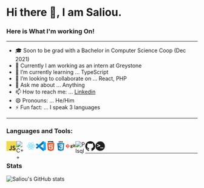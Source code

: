 # Hi there 👋, I am Saliou. 

### Here is What I'm working On!

---

- 🎓 Soon to be grad with a Bachelor in Computer Science Coop (Dec 2021)
- 🔭 Currently I am working as an intern at Greystone
- 🌱 I’m currently learning ... TypeScript
- 👯 I’m looking to collaborate on ... React, PHP
- 💬 Ask me about ... Anything
- 📫 How to reach me: ... [Linkedin](https://www.linkedin.com/in/saliou-diop-527741112/)
- 😄 Pronouns: ... He/Him
- ⚡ Fun fact: ... I speak 3 languages


---
### Languages and Tools:

<img align="left" alt="JavaScript" width="26px" src="https://raw.githubusercontent.com/github/explore/80688e429a7d4ef2fca1e82350fe8e3517d3494d/topics/javascript/javascript.png" />
<img align="left" alt="C++" width="26px" src="https://github.com/isocpp/logos/blob/master/cpp_logo.svg" />
<img align="left" alt="React" width="26px" src="https://raw.githubusercontent.com/github/explore/80688e429a7d4ef2fca1e82350fe8e3517d3494d/topics/react/react.png" />
<img align="left" alt="Visual Studio Code" width="26px" src="https://raw.githubusercontent.com/github/explore/80688e429a7d4ef2fca1e82350fe8e3517d3494d/topics/visual-studio-code/visual-studio-code.png" />
<img align="left" alt="HTML5" width="26px" src="https://raw.githubusercontent.com/github/explore/80688e429a7d4ef2fca1e82350fe8e3517d3494d/topics/html/html.png" />
<img align="left" alt="CSS3" width="26px" src="https://raw.githubusercontent.com/github/explore/80688e429a7d4ef2fca1e82350fe8e3517d3494d/topics/css/css.png" />
<img align="left" alt="Git" width="26px" src="https://raw.githubusercontent.com/github/explore/80688e429a7d4ef2fca1e82350fe8e3517d3494d/topics/git/git.png" />
<img align="left" alt="Plsql" width="26px" src="https://img.icons8.com/plasticine/100/000000/oracle-pl-sql--v3.png"/>

<img align="left" alt="GitHub" width="26px" src="https://raw.githubusercontent.com/github/explore/78df643247d429f6cc873026c0622819ad797942/topics/github/github.png" />
<img align="left" alt="Terminal" width="26px" src="https://raw.githubusercontent.com/github/explore/80688e429a7d4ef2fca1e82350fe8e3517d3494d/topics/terminal/terminal.png" />
<br />

---

### Stats

![Saliou's GitHub stats](https://github-readme-stats.vercel.app/api?username=Saliou1920&show_icons=true&theme=radical)

<br/>


